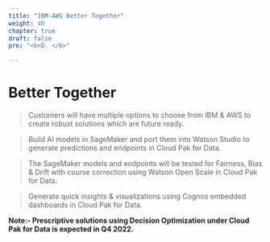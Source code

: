 ```yaml
---
title: "IBM-AWS Better Together"
weight: 40
chapter: true
draft: false
pre: "<b>D. </b>"

---
```


# Better Together

> Customers will have multiple options to choose from IBM & AWS to create robust solutions which are future ready.

> Build AI models in SageMaker and port them into Watson Studio to generate predictions and endpoints in Cloud Pak for Data. 

> The SageMaker models and endpoints will be tested for Fairness, Bias & Drift with course correction using Watson Open Scale in Cloud Pak for Data.

> Generate quick insights & visualizations using Cognos embedded dashboards in Cloud Pak for Data.

**Note:- Prescriptive solutions using Decision Optimization under Cloud Pak for Data is expected in Q4 2022.**
